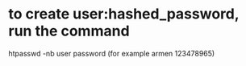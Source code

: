 # to create user:hashed_password, run the command
htpasswd -nb user password (for example armen 123478965)
